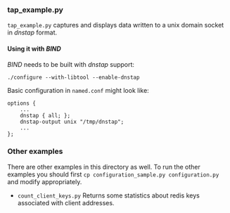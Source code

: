 ### tap_example.py

`tap_example.py` captures and displays data written to a unix domain socket in _dnstap_ format.

#### Using it with _BIND_

_BIND_ needs to be built with _dnstap_ support:

```
./configure --with-libtool --enable-dnstap
```

Basic configuration in `named.conf` might look like:

```
options {
    ...
    dnstap { all; };
    dnstap-output unix "/tmp/dnstap";
    ...
};
```

### Other examples

There are other examples in this directory as well. To run the other examples you
should first `cp configuration_sample.py configuration.py` and modify appropriately.

* `count_client_keys.py` Returns some statistics about redis keys associated with client addresses.
